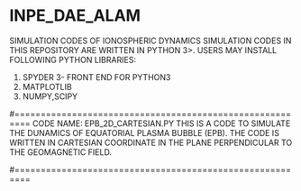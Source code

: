 # INPE_DAE_ALAM
SIMULATION CODES OF IONOSPHERIC DYNAMICS
SIMULATION CODES IN THIS REPOSITORY ARE WRITTEN IN PYTHON 3>.
USERS MAY INSTALL FOLLOWING PYTHON LIBRARIES:
  1. SPYDER 3- FRONT END FOR PYTHON3
  2. MATPLOTLIB
  3. NUMPY,SCIPY

#=========================================================
CODE NAME: EPB_2D_CARTESIAN.PY
THIS IS A CODE TO SIMULATE THE DUNAMICS OF EQUATORIAL PLASMA BUBBLE (EPB). THE CODE IS WRITTEN IN CARTESIAN COORDINATE IN THE PLANE PERPENDICULAR TO THE GEOMAGNETIC FIELD. 

#=========================================================
